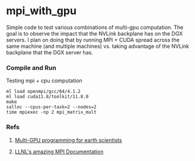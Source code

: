 # mpi_with_gpu
Simple code to test various combinations of multi-gpu computation. 
The goal is to observe the impact that the NVLink backplane has on the DGX servers.
I plan on doing that by running MPI + CUDA spread across the same machine
(and multiple machines) vs. taking advantage of the NVLink backplane that the DGX
server has.


### Compile and Run

Testing mpi + cpu computation
```
ml load openmpi/gcc/64/4.1.2
ml load cuda11.8/toolkit/11.8.0
make
salloc --cpus-per-task=2 --nodes=2
time mpiexec -np 2 mpi_matrix_mult
```

### 


### Refs
1. [Multi-GPU programming for earth scientists](https://www2.cisl.ucar.edu/sites/default/files/2022-07/Multi%20Node%20Multi%20GPU%20Programming.pdf)

2. [LLNL's amazing MPI Documentation](https://hpc-tutorials.llnl.gov/mpi)

